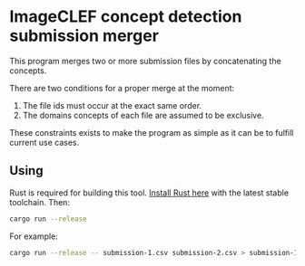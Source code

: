 # ImageCLEF concept detection submission merger

This program merges two or more submission files by concatenating the concepts.

There are two conditions for a proper merge at the moment:

1. The file ids must occur at the exact same order.
2. The domains concepts of each file are assumed to be exclusive.

These constraints exists to make the program as simple as it can be to fulfill current use cases.

## Using

Rust is required for building this tool. [Install Rust here](https://www.rust-lang.org/en-US/install.html) with the latest stable toolchain. Then:

```sh
cargo run --release
```

For example:

```sh
cargo run --release -- submission-1.csv submission-2.csv > submission-1-plus-2.csv
```
